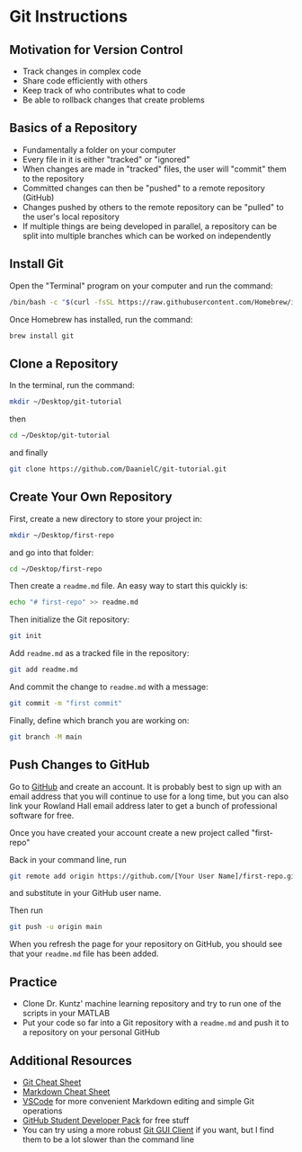 # Git Instructions

## Motivation for Version Control 

* Track changes in complex code
* Share code efficiently with others
* Keep track of who contributes what to code
* Be able to rollback changes that create problems

## Basics of a Repository

* Fundamentally a folder on your computer
* Every file in it is either "tracked" or "ignored"
* When changes are made in "tracked" files, the user will "commit" them to the repository
* Committed changes can then be "pushed" to a remote repository (GitHub)
* Changes pushed by others to the remote repository can be "pulled" to the user's local repository
* If multiple things are being developed in parallel, a repository can be split into multiple branches which can be worked on independently

## Install Git

Open the "Terminal" program on your computer and run the command:
```bash
/bin/bash -c "$(curl -fsSL https://raw.githubusercontent.com/Homebrew/install/HEAD/install.sh)"
```

Once Homebrew has installed, run the command:
```bash
brew install git
```

## Clone a Repository

In the terminal, run the command:
```bash
mkdir ~/Desktop/git-tutorial
```
then
```bash
cd ~/Desktop/git-tutorial
```
and finally
```bash
git clone https://github.com/DaanielC/git-tutorial.git
```

## Create Your Own Repository

First, create a new directory to store your project in:
```bash
mkdir ~/Desktop/first-repo
```
and go into that folder:
```bash
cd ~/Desktop/first-repo
```
Then create a `readme.md` file. An easy way to start this quickly is:
```bash
echo "# first-repo" >> readme.md
```
Then initialize the Git repository:
```bash
git init
```
Add `readme.md` as a tracked file in the repository:
```bash
git add readme.md
```
And commit the change to `readme.md` with a message:
```bash
git commit -m "first commit"
```
Finally, define which branch you are working on:
```bash
git branch -M main
```
## Push Changes to GitHub

Go to [GitHub](https://github.com/) and create an account. It is probably best to sign up with an email address that you will continue to use for a long time, but you can also link your Rowland Hall email address later to get a bunch of professional software for free.

Once you have created your account create a new project called "first-repo"

Back in your command line, run
```bash
git remote add origin https://github.com/[Your User Name]/first-repo.git
```
and substitute in your GitHub user name.

Then run
```bash
git push -u origin main
```
When you refresh the page for your repository on GitHub, you should see that your `readme.md` file has been added.

## Practice

* Clone Dr. Kuntz' machine learning repository and try to run one of the scripts in your MATLAB
* Put your code so far into a Git repository with a `readme.md` and push it to a repository on your personal GitHub

## Additional Resources

* [Git Cheat Sheet](git-cheat-sheet.pdf)
* [Markdown Cheat Sheet](https://www.markdownguide.org/cheat-sheet/)
* [VSCode](https://code.visualstudio.com/) for more convenient Markdown editing and simple Git operations
* [GitHub Student Developer Pack](https://education.github.com/pack) for free stuff
* You can try using a more robust [Git GUI Client](https://git-scm.com/downloads/guis) if you want, but I find them to be a lot slower than the command line






